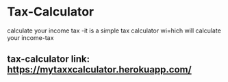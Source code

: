 # Tax-Calculator
calculate your income tax
-it is a simple tax calculator wi=hich will calculate your income-tax

## tax-calculator link: https://mytaxxcalculator.herokuapp.com/
